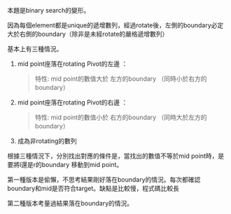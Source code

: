 本題是binary search的變形。

因為每個element都是unique的遞增數列，經過rotate後，左側的boundary必定大於右側的boundary（除非是未經rotate的嚴格遞增數列）

基本上有三種情況。
1. mid point座落在rotating Pivot的左邊 ： 
   > 特性: mid point的數值大於 左方的boundary （同時小於右方的boundary）
3. mid point座落在rotating Pivot的右邊 ：
   > 特性: mid point的數值小於 右方的boundary （同時大於左方的boundary）
5. 成為非rotating的數列

根據三種情況下，分別找出對應的條件是，當找出的數值不等於mid point時，是要將l還是r的boundary 移動到mid point。

第一種版本是偷懶，不思考結果剛好落在boundary的情況。每次都確認boundary和mid是否符合target。缺點是比較慢，程式碼比較長

第二種版本考量過結果落在boundary的情況。

